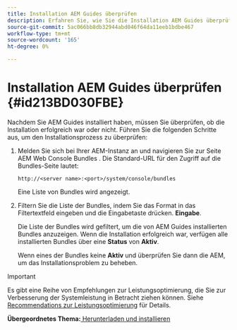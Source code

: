 ```yaml
---
title: Installation AEM Guides überprüfen
description: Erfahren Sie, wie Sie die Installation AEM Guides überprüfen
source-git-commit: 5ac066bb8db32944abd046f64da11eeb1bdbe467
workflow-type: tm+mt
source-wordcount: '165'
ht-degree: 0%

---
```



# Installation AEM Guides überprüfen {#id213BD030FBE}

Nachdem Sie AEM Guides installiert haben, müssen Sie überprüfen, ob die Installation erfolgreich war oder nicht. Führen Sie die folgenden Schritte aus, um den Installationsprozess zu überprüfen:

1. Melden Sie sich bei Ihrer AEM-Instanz an und navigieren Sie zur Seite AEM Web Console Bundles . Die Standard-URL für den Zugriff auf die Bundles-Seite lautet:

   ```http
   http://<server name>:<port>/system/console/bundles
   ```

   Eine Liste von Bundles wird angezeigt.

1. Filtern Sie die Liste der Bundles, indem Sie das Format in das Filtertextfeld eingeben und die Eingabetaste drücken. **Eingabe**.

   Die Liste der Bundles wird gefiltert, um die von AEM Guides installierten Bundles anzuzeigen. Wenn die Installation erfolgreich war, verfügen alle installierten Bundles über eine **Status** von **Aktiv**.

   Wenn eines der Bundles keine **Aktiv** und überprüfen Sie dann die AEM, um das Installationsproblem zu beheben.


>[!IMPORTANT]
>
> Es gibt eine Reihe von Empfehlungen zur Leistungsoptimierung, die Sie zur Verbesserung der Systemleistung in Betracht ziehen können. Siehe [Recommendations zur Leistungsoptimierung](download-install-recommend-perf-optimiz.md#) für Details.

**Übergeordnetes Thema:**[ Herunterladen und installieren](download-install.md)

